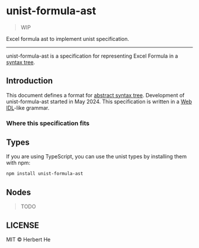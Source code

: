 # unist-formula-ast

> WIP

Excel formula ast to implement unist specification.

****

unist-formula-ast is a specification for representing Excel Formula in a [syntax tree][unist].

## Introduction

This document defines a format for [abstract syntax tree][unist]. Development of unist-formula-ast started in May 2024. This specification is written in a [Web IDL][web-idl]-like grammar.

### Where this specification fits

## Types

If you are using TypeScript, you can use the unist types by installing them with npm:

```sh
npm install unist-formula-ast
```

## Nodes

> TODO

## LICENSE

MIT &copy; Herbert He

[unist]: https://github.com/syntax-tree/unist#syntax-tree

[web-idl]: https://heycam.github.io/webidl/
